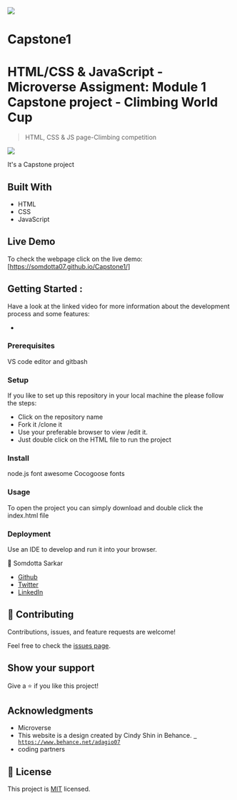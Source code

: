 

![](https://img.shields.io/badge/Microverse-blueviolet)


# Capstone1
 # HTML/CSS & JavaScript - Microverse Assigment: Module 1 Capstone project - Climbing World Cup


>HTML, CSS &amp; JS page-Climbing competition

![](https://somdotta07.github.io/Capstone1/)

It's a Capstone project

## Built With

- HTML 
- CSS
- JavaScript

## Live Demo
To check the webpage click on the live demo: 
[https://somdotta07.github.io/Capstone1/]

## Getting Started :
Have a look at the linked video for more information about the development process and some features:

- 

### Prerequisites
VS code editor and gitbash 

### Setup
 If you like to set up this repository in your local machine the please follow the steps:
 - Click on the repository name 
 - Fork it /clone it 
 - Use your preferable browser to view /edit it.
 - Just double click on the HTML file to run the project

### Install
   node.js
   font awesome
   Cocogoose fonts 

### Usage
To open the project you can simply download and double click the index.html file

### Deployment
Use an IDE to develop and run it into your browser.

👤 Somdotta Sarkar

- [Github](https://github.com/Somdotta07)
- [Twitter](https://github.com/Somdotta07)
- [LinkedIn](https://www.linkedin.com/in/somdotta-sarkar-8849b419/)



## 🤝 Contributing

Contributions, issues, and feature requests are welcome!

Feel free to check the [issues page](../../issues/).

## Show your support

Give a ⭐️ if you like this project!

## Acknowledgments
- Microverse
- This website is a design created by Cindy Shin in Behance.
[` https://www.behance.net/adagio07`](https://www.behance.net/adagio07)
- coding partners


## 📝 License

This project is [MIT](./MIT.md) licensed.
